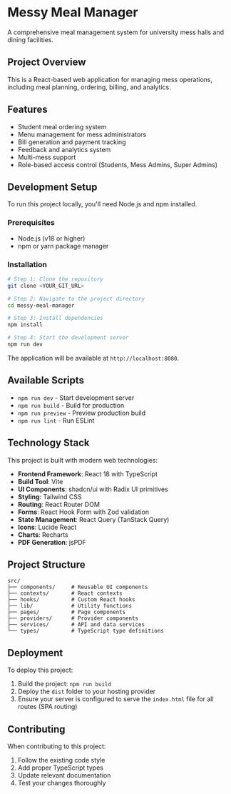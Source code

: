 # Messy Meal Manager

A comprehensive meal management system for university mess halls and dining facilities.

## Project Overview

This is a React-based web application for managing mess operations, including meal planning, ordering, billing, and analytics.

## Features

- Student meal ordering system
- Menu management for mess administrators
- Bill generation and payment tracking
- Feedback and analytics system
- Multi-mess support
- Role-based access control (Students, Mess Admins, Super Admins)

## Development Setup

To run this project locally, you'll need Node.js and npm installed.

### Prerequisites

- Node.js (v18 or higher)
- npm or yarn package manager

### Installation

```sh
# Step 1: Clone the repository
git clone <YOUR_GIT_URL>

# Step 2: Navigate to the project directory
cd messy-meal-manager

# Step 3: Install dependencies
npm install

# Step 4: Start the development server
npm run dev
```

The application will be available at `http://localhost:8080`.

## Available Scripts

- `npm run dev` - Start development server
- `npm run build` - Build for production
- `npm run preview` - Preview production build
- `npm run lint` - Run ESLint

## Technology Stack

This project is built with modern web technologies:

- **Frontend Framework**: React 18 with TypeScript
- **Build Tool**: Vite
- **UI Components**: shadcn/ui with Radix UI primitives
- **Styling**: Tailwind CSS
- **Routing**: React Router DOM
- **Forms**: React Hook Form with Zod validation
- **State Management**: React Query (TanStack Query)
- **Icons**: Lucide React
- **Charts**: Recharts
- **PDF Generation**: jsPDF

## Project Structure

```
src/
├── components/     # Reusable UI components
├── contexts/       # React contexts
├── hooks/          # Custom React hooks
├── lib/            # Utility functions
├── pages/          # Page components
├── providers/      # Provider components
├── services/       # API and data services
└── types/          # TypeScript type definitions
```

## Deployment

To deploy this project:

1. Build the project: `npm run build`
2. Deploy the `dist` folder to your hosting provider
3. Ensure your server is configured to serve the `index.html` file for all routes (SPA routing)

## Contributing

When contributing to this project:

1. Follow the existing code style
2. Add proper TypeScript types
3. Update relevant documentation
4. Test your changes thoroughly
